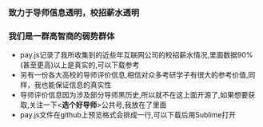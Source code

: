 ### 致力于导师信息透明，校招薪水透明
### 我们是一群高智商的弱势群体
- pay.js记录了我所收集到的近些年互联网公司的校招薪水情况,里面数据90%(甚至更高)以上是真实的,可以下载参考
- 另有一份各大高校的导师评价信息,相信对众多考研学子有很大的参考价值,同样，我也能保证信息的真实性
- 导师评价信息因为涉及部分导师黑历史,所以就不在这上面开源了,如果想要获取,关注一下<**选个好导师**>公共号,我放在了里面
- pay.js文件在github上预览格式会排成一行,可以下载后用Sublime打开
